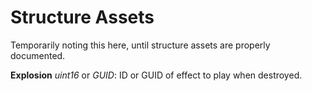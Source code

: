 Structure Assets
================

Temporarily noting this here, until structure assets are properly documented.

**Explosion** *uint16* or *GUID*: ID or GUID of effect to play when destroyed.
